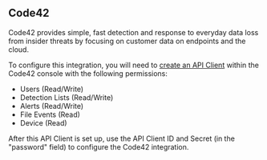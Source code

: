 ## Code42

Code42 provides simple, fast detection and response to everyday data loss from insider threats by focusing on customer data on endpoints and the cloud.

To configure this integration, you will need to [create an API Client](https://support.code42.com/Incydr/Admin/Code42_console_reference/API_clients) within the Code42 console with the following permissions:

* Users (Read/Write)
* Detection Lists (Read/Write)
* Alerts (Read/Write)
* File Events (Read)
* Device (Read)

After this API Client is set up, use the API Client ID and Secret (in the "password" field) to configure the Code42 integration.